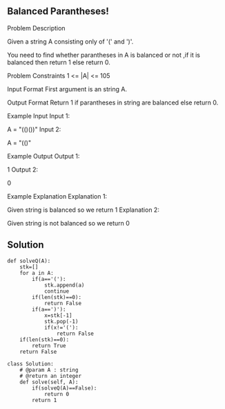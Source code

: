 ## Balanced Parantheses!
Problem Description

Given a string A consisting only of '(' and ')'.

You need to find whether parantheses in A is balanced or not ,if it is balanced then return 1 else return 0.

Problem Constraints
1 <= |A| <= 105

Input Format
First argument is an string A.

Output Format
Return 1 if parantheses in string are balanced else return 0.

Example Input
Input 1:

 A = "(()())"
Input 2:

 A = "(()"

Example Output
Output 1:

 1
Output 2:

 0

Example Explanation
Explanation 1:

 Given string is balanced so we return 1
Explanation 2:

 Given string is not balanced so we return 0

## Solution 

```
def solveQ(A):
    stk=[]
    for a in A:
        if(a=='('):
            stk.append(a)
            continue
        if(len(stk)==0):
            return False
        if(a==')'):
            x=stk[-1]
            stk.pop(-1)
            if(x!='('):
                return False
    if(len(stk)==0):
        return True
    return False
        
class Solution:
    # @param A : string
    # @return an integer
    def solve(self, A):
        if(solveQ(A)==False):
            return 0
        return 1
```

